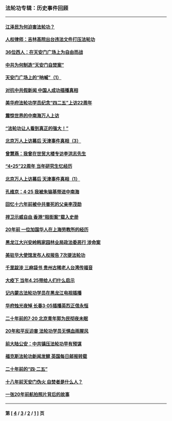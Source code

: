 ### 法轮功专辑：历史事件回顾
---
#### [江泽民为何迫害法轮功？](../../pages/nf5793/n13876324.md?07310430) 
#### [人权律师：吉林高院出台违法文件打压法轮功](../../pages/nf5793/n13825665.md?07310430) 
#### [36位西人：在天安门广场上为自由而战](../../pages/nf5793/n13390029.md?07310430) 
#### [中共为何制造“天安门自焚案”](../../pages/nf5793/n13183270.md?07310430) 
#### [天安门广场上的“呐喊”（1）](../../pages/nf5793/n13105277.md?07310430) 
#### [对抗中共假新闻 中国人成功插播真相](../../pages/nf5793/n12910618.md?07310430) 
#### [美华府法轮功学员纪念“四二五”上访22周年](../../pages/nf5793/n12904445.md?07310430) 
#### [震惊世界的中南海万人上访](../../pages/nf5793/n12903976.md?07310430) 
#### [“法轮功让人看到真正的强大！”](../../pages/nf5793/n12903195.md?07310430) 
#### [北京万人上访幕后 天津事件真相（3）](../../pages/nf5793/n12902807.md?07310430) 
#### [曾慧燕：我曾在世贸大楼专访李洪志先生](../../pages/nf5793/n12898729.md?07310430) 
#### [“4•25”22周年 当年研究生忆经历](../../pages/nf5793/n12894152.md?07310430) 
#### [北京万人上访幕后 天津事件真相（1）](../../pages/nf5793/n12885174.md?07310430) 
#### [孔维京：4·25 我被朱镕基带进中南海](../../pages/nf5793/n12864987.md?07310430) 
#### [回忆十六年前被中共害死的父亲李茂勋](../../pages/nf5793/n12880270.md?07310430) 
#### [捍卫示威自由 香港“阻街案”载入史册](../../pages/nf5793/n12811245.md?07310430) 
#### [20年前 一位加国华人在上海劳教所的经历](../../pages/nf5793/n12707932.md?07310430) 
#### [黑龙江大兴安岭韩家园林业局政法委恶行 涉命案](../../pages/nf5793/n12622815.md?07310430) 
#### [美驻华大使馆发布人权报告 7次提法轮功](../../pages/nf5793/n12520541.md?07310430) 
#### [千里跋涉 三麻袋书 贵州古稀老人台湾传福音](../../pages/nf5793/n12198750.md?07310430) 
#### [大疫下 当年4.25带给人们什么启示](../../pages/nf5793/n12058565.md?07310430) 
#### [记内蒙古法轮功学员在黑龙江电视插播](../../pages/nf5793/n11699194.md?07310430) 
#### [华府烛光夜悼 长春3·05插播英烈正信永恒](../../pages/nf5793/n11397432.md?07310430) 
#### [二十年前的7·20 北京青年郭为民彻夜未眠](../../pages/nf5793/n11354195.md?07310430) 
#### [20年和平反迫害 法轮功学员无惧血雨腥风](../../pages/nf5793/n11348279.md?07310430) 
#### [前大陆公安：中共镇压法轮功早有预谋](../../pages/nf5793/n11352168.md?07310430) 
#### [福克斯法轮功新闻发酵  英国每日邮报转载](../../pages/nf5793/n11285952.md?07310430) 
#### [二十年前的“四·二五”](../../pages/nf5793/n11207639.md?07310430) 
#### [十八年前天安门伪火 自焚者是什么人？](../../pages/nf5793/n10996556.md?07310430) 
#### [一张20年前航拍照片背后的故事](../../pages/nf5793/n10693797.md?07310430) 

---
#### 第 [ [4](./4.md?07310430) / [3](./3.md?07310430) / [2](./2.md?07310430) / [1](./1.md?07310430) ] 页
